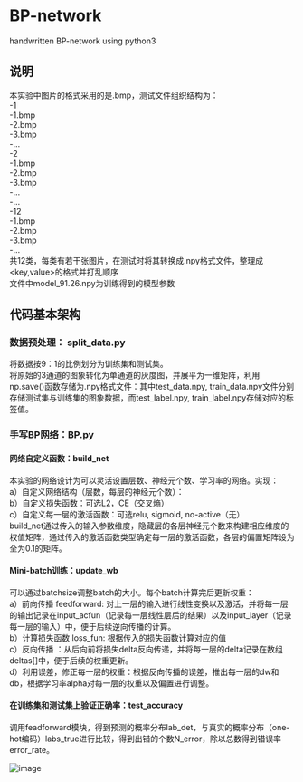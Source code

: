 # BP-network
handwritten BP-network using python3
## 说明
本实验中图片的格式采用的是.bmp，测试文件组织结构为：  
-1  
  -1.bmp  
  -2.bmp  
  -3.bmp  
  -...  
-2  
  -1.bmp  
  -2.bmp  
  -3.bmp  
  -...  
-...  
-12  
  -1.bmp  
  -2.bmp  
  -3.bmp  
  -...  
共12类，每类有若干张图片，在测试时将其转换成.npy格式文件，整理成<key,value>的格式并打乱顺序  
文件中model_91.26.npy为训练得到的模型参数

## 代码基本架构
### 数据预处理： split_data.py
将数据按9：1的比例划分为训练集和测试集。  
将原始的3通道的图象转化为单通道的灰度图，并展平为一维矩阵，利用np.save()函数存储为.npy格式文件：其中test_data.npy, train_data.npy文件分别存储测试集与训练集的图象数据，而test_label.npy, train_label.npy存储对应的标签值。  
### 手写BP网络：BP.py
#### 网络自定义函数：build_net
本实验的网络设计为可以灵活设置层数、神经元个数、学习率的网络。实现：  
a）自定义网络结构（层数，每层的神经元个数）：  
b）自定义损失函数：可选L2，CE（交叉熵）  
c）自定义每一层的激活函数：可选relu, sigmoid, no-active（无）  
build_net通过传入的输入参数维度，隐藏层的各层神经元个数来构建相应维度的权值矩阵，通过传入的激活函数类型确定每一层的激活函数，各层的偏置矩阵设为全为0.1的矩阵。  
#### Mini-batch训练：update_wb
可以通过batchsize调整batch的大小。每个batch计算完后更新权重：  
a）前向传播 feedforward: 对上一层的输入进行线性变换以及激活，并将每一层的输出记录在input_acfun（记录每一层线性层后的结果）以及input_layer（记录每一层的输入）中，便于后续逆向传播的计算。  
b）计算损失函数 loss_fun: 根据传入的损失函数计算对应的值  
c）反向传播 ：从后向前将损失delta反向传递，并将每一层的delta记录在数组deltas[]中，便于后续的权重更新。  
d）利用误差，修正每一层的权重：根据反向传播的误差，推出每一层的dw和db，根据学习率alpha对每一层的权重以及偏置进行调整。  
#### 在训练集和测试集上验证正确率：test_accuracy
调用feadforward模块，得到预测的概率分布lab_det，与真实的概率分布（one-hot编码）labs_true进行比较，得到出错的个数N_error，除以总数得到错误率error_rate。  

![image](https://github.com/lily-wu1207/BP-network/assets/105954052/b8f05574-ac92-42e2-9c43-ad92a80d09a5)

